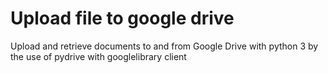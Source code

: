 # Upload file to google drive
Upload and retrieve documents to  and from Google Drive with python 3 by the use of pydrive with googlelibrary client
